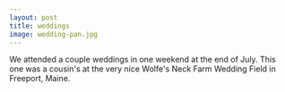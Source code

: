 ```yaml
---
layout: post
title: weddings
image: wedding-pan.jpg
---
```


We attended a couple weddings in one weekend at the end of July. This one was a
cousin's at the very nice Wolfe's Neck Farm Wedding Field in Freeport, Maine.
